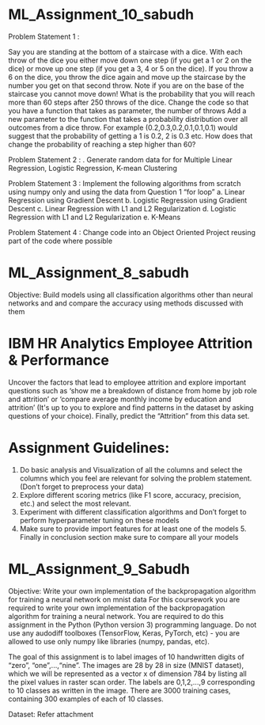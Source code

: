 # ML_Assignment_10_sabudh
Problem Statement 1 : 

Say you are standing at the bottom of a staircase with  a dice. With each throw of the dice you either move down one step (if you get a 1 or 2 on the dice) or move up one step (if you get a 3, 4 or 5 on the dice). If you throw a 6 on the dice, you throw the dice again and move up the staircase by the number you get on that second throw. Note if you are on the base of the staircase you cannot move down! What is the probability that you will reach more than 60 steps after 250 throws of the dice. Change the code so that you have a function that takes as parameter, the number of throws
Add a new parameter to the function that takes a probability distribution over all outcomes from a dice throw. For example (0.2,0.3,0.2,0.1,0.1,0.1) would suggest that the probability of getting a 1 is 0.2, 2 is 0.3 etc. How does that change the probability of reaching a step higher than 60?

Problem Statement 2 : . Generate random data for for Multiple Linear Regression, Logistic Regression, K-mean Clustering

Problem Statement 3 : Implement the following algorithms from scratch using numpy only and using the data from Question 1 “for loop”
a. Linear Regression using Gradient Descent
b. Logistic Regression using Gradient Descent
c. Linear Regression with L1 and L2 Regularization
d. Logistic Regression with  L1 and L2 Regularization
e. K-Means

Problem Statement 4 : Change code into an Object Oriented Project reusing part of the code where possible

# ML_Assignment_8_sabudh

Objective: Build models using all classification algorithms other than neural networks and and compare the accuracy using methods discussed with them

# IBM HR Analytics Employee Attrition & Performance

Uncover the factors that lead to employee attrition and explore important questions such as ‘show me a breakdown of distance from home by job role and attrition’ or ‘compare average monthly income by education and attrition’ (It's up to you to explore and find patterns in the dataset by asking questions of your choice). Finally, predict the “Attrition” from this data set. 

# Assignment Guidelines: 

1. Do basic analysis and Visualization of all the columns and select the columns which you feel are relevant for solving the problem statement. (Don’t forget to preprocess your data) 
2. Explore different scoring metrics (like F1 score, accuracy, precision, etc.) and select the most relevant. 
3. Experiment with different classification algorithms and Don’t forget to perform hyperparameter tuning on these models 
4. Make sure to provide import features for at least one of the models 5. Finally in conclusion section make sure to compare all your models 


# ML_Assignment_9_Sabudh

Objective: Write your own implementation of the backpropagation algorithm for training a neural network on mnist data
For this coursework you are required to write your own implementation of the backpropagation algorithm for training a neural network. You are required to do this assignment in the Python (Python version 3) programming language. Do not use any audodiff toolboxes (TensorFlow, Keras, PyTorch, etc) - you are allowed to use only numpy like libraries (numpy, pandas, etc). 

The goal of this assignment is to label images of 10 handwritten digits of “zero”, “one”,...,“nine”. The images are 28 by 28 in size (MNIST dataset), which we will be represented as a vector x of dimension 784 by listing all the pixel values in raster scan order. The labels are 0,1,2,...,9 corresponding to 10 classes as written in the image. There are 3000 training cases, containing 300 examples of each of 10 classes.

Dataset: Refer attachment
